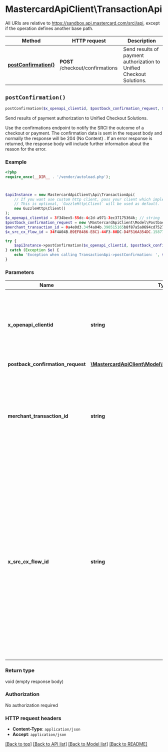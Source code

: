 # MastercardApiClient\TransactionApi

All URIs are relative to https://sandbox.api.mastercard.com/srci/api, except if the operation defines another base path.

| Method | HTTP request | Description |
| ------------- | ------------- | ------------- |
| [**postConfirmation()**](TransactionApi.md#postConfirmation) | **POST** /checkout/confirmations | Send results of payment authorization to Unified Checkout Solutions. |


## `postConfirmation()`

```php
postConfirmation($x_openapi_clientid, $postback_confirmation_request, $merchant_transaction_id, $x_src_cx_flow_id)
```

Send results of payment authorization to Unified Checkout Solutions.

Use the confirmations endpoint to notify the SRCI the outcome of a checkout or payment.  The confirmation data is sent in the request body and normally the response will be 204 (No Content) .  If an error response is returned, the response body will include further information about the reason for the error.

### Example

```php
<?php
require_once(__DIR__ . '/vendor/autoload.php');



$apiInstance = new MastercardApiClient\Api\TransactionApi(
    // If you want use custom http client, pass your client which implements `GuzzleHttp\ClientInterface`.
    // This is optional, `GuzzleHttp\Client` will be used as default.
    new GuzzleHttp\Client()
);
$x_openapi_clientid = 3f34bev5-55dc-4c2d-a971-3ec37175364k; // string | Open API key to make the server to server call to Mastercard SRCI. This ID is provided to the client during the onboarding process to make OAuth1.0 based signed requests. The value MUST match the SRC Client ID present in the request body.
$postback_confirmation_request = new \MastercardApiClient\Model\PostbackConfirmationRequest(); // \MastercardApiClient\Model\PostbackConfirmationRequest
$merchant_transaction_id = 0a4e0d3.34f4a04b.390515165b8f87a5a0694cd752752ff6717fce21; // string | Merchant Checkout Transaction Identifier which is returned in the checkoutResponse to either checkoutWithCard or checkoutWithNewCard JavaScript methods and links the client-side JavaScript calls and server-side API calls for a specific transaction. Optional for Subsequent Payment or Subsequent Split Shipment.
$x_src_cx_flow_id = 34F4A04B.B9EF8486-E8C1-44F3-88DC-D4F516A354DC.1587777300; // string | The X-SRC-CX-FLOW-ID helps in routing and session affinity. Usage of X-SRC-CX-FLOW-ID in requests ensures requests by the same client are directed to the same server. When you make your initial API call, use the X-SRC-CX-FLOW-ID, returned in one of the client-side calls checkoutWithNewCard() or checkoutWitCard(). If you do not send X-SRC-CX-FLOW-ID in your request or if the field is empty, the Click to Pay system generates one and responds with the X-SRC-CX-FLOW-ID in the header. The X-SRC-CX-FLOW-ID returned in the response can be used in the subsequent calls to ensure these calls are directed to the same server that returned the initial response.

try {
    $apiInstance->postConfirmation($x_openapi_clientid, $postback_confirmation_request, $merchant_transaction_id, $x_src_cx_flow_id);
} catch (Exception $e) {
    echo 'Exception when calling TransactionApi->postConfirmation: ', $e->getMessage(), PHP_EOL;
}
```

### Parameters

| Name | Type | Description  | Notes |
| ------------- | ------------- | ------------- | ------------- |
| **x_openapi_clientid** | **string**| Open API key to make the server to server call to Mastercard SRCI. This ID is provided to the client during the onboarding process to make OAuth1.0 based signed requests. The value MUST match the SRC Client ID present in the request body. | |
| **postback_confirmation_request** | [**\MastercardApiClient\Model\PostbackConfirmationRequest**](../Model/PostbackConfirmationRequest.md)|  | |
| **merchant_transaction_id** | **string**| Merchant Checkout Transaction Identifier which is returned in the checkoutResponse to either checkoutWithCard or checkoutWithNewCard JavaScript methods and links the client-side JavaScript calls and server-side API calls for a specific transaction. Optional for Subsequent Payment or Subsequent Split Shipment. | [optional] |
| **x_src_cx_flow_id** | **string**| The X-SRC-CX-FLOW-ID helps in routing and session affinity. Usage of X-SRC-CX-FLOW-ID in requests ensures requests by the same client are directed to the same server. When you make your initial API call, use the X-SRC-CX-FLOW-ID, returned in one of the client-side calls checkoutWithNewCard() or checkoutWitCard(). If you do not send X-SRC-CX-FLOW-ID in your request or if the field is empty, the Click to Pay system generates one and responds with the X-SRC-CX-FLOW-ID in the header. The X-SRC-CX-FLOW-ID returned in the response can be used in the subsequent calls to ensure these calls are directed to the same server that returned the initial response. | [optional] |

### Return type

void (empty response body)

### Authorization

No authorization required

### HTTP request headers

- **Content-Type**: `application/json`
- **Accept**: `application/json`

[[Back to top]](#) [[Back to API list]](../../README.md#endpoints)
[[Back to Model list]](../../README.md#models)
[[Back to README]](../../README.md)
